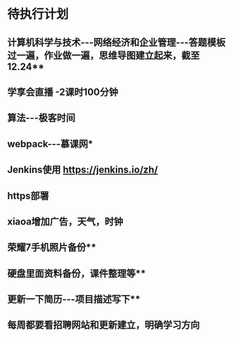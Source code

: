 # 待执行计划  

## 计算机科学与技术---网络经济和企业管理---答题模板过一遍，作业做一遍，思维导图建立起来，截至12.24** 

## 学享会直播 -2课时100分钟

## 算法---极客时间  

## webpack---慕课网*  

## Jenkins使用 https://jenkins.io/zh/  

## https部署  

## xiaoa增加广告，天气，时钟  

## 荣耀7手机照片备份**  

## 硬盘里面资料备份，课件整理等**  

## 更新一下简历---项目描述写下**  

## 每周都要看招聘网站和更新建立，明确学习方向
